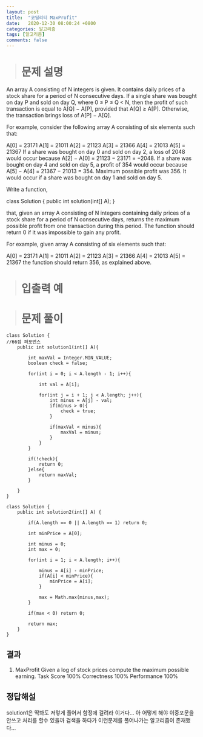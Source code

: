 ```yaml
---
layout: post
title:  "코딜리티 MaxProfit"
date:   2020-12-30 08:00:24 +0800
categories: 알고리즘
tags: [알고리즘]
comments: false
---
```


># 문제 설명
    
An array A consisting of N integers is given. It contains daily prices of a stock share for a period of N consecutive days. If a single share was bought on day P and sold on day Q, where 0 ≤ P ≤ Q < N, then the profit of such transaction is equal to A[Q] − A[P], provided that A[Q] ≥ A[P]. Otherwise, the transaction brings loss of A[P] − A[Q].

For example, consider the following array A consisting of six elements such that:

  A[0] = 23171
  A[1] = 21011
  A[2] = 21123
  A[3] = 21366
  A[4] = 21013
  A[5] = 21367
If a share was bought on day 0 and sold on day 2, a loss of 2048 would occur because A[2] − A[0] = 21123 − 23171 = −2048. If a share was bought on day 4 and sold on day 5, a profit of 354 would occur because A[5] − A[4] = 21367 − 21013 = 354. Maximum possible profit was 356. It would occur if a share was bought on day 1 and sold on day 5.

Write a function,

class Solution { public int solution(int[] A); }

that, given an array A consisting of N integers containing daily prices of a stock share for a period of N consecutive days, returns the maximum possible profit from one transaction during this period. The function should return 0 if it was impossible to gain any profit.

For example, given array A consisting of six elements such that:

  A[0] = 23171
  A[1] = 21011
  A[2] = 21123
  A[3] = 21366
  A[4] = 21013
  A[5] = 21367
the function should return 356, as explained above.
  

># 입출력 예



># 문제 풀이

```
class Solution {
//66점 퍼포먼스
    public int solution1(int[] A){

        int maxVal = Integer.MIN_VALUE;
        boolean check = false;

        for(int i = 0; i < A.length - 1; i++){

            int val = A[i];

            for(int j = i + 1; j < A.length; j++){
                int minus = A[j] - val;
                if(minus > 0){
                    check = true;
                }

                if(maxVal < minus){
                    maxVal = minus;
                }
            }
        }

        if(!check){
            return 0;
        }else{
            return maxVal;
        }

    }
}

class Solution {
    public int solution2(int[] A) {
        
        if(A.length == 0 || A.length == 1) return 0;

        int minPrice = A[0];

        int minus = 0;
        int max = 0;

        for(int i = 1; i < A.length; i++){

            minus = A[i] - minPrice;
            if(A[i] < minPrice){
                minPrice = A[i];
            }

            max = Math.max(minus,max);
        }

        if(max < 0) return 0;

        return max;
    }
}
```

## 결과

1. MaxProfit
Given a log of stock prices compute the maximum possible earning.
Task Score
100%
Correctness
100%
Performance
100%


## 정답해설

solution1은 딱봐도 저렇게 풀어서 함정에 걸려라 이거다... 
아 어떻게 해야 이중포문을 안쓰고 처리를 할수 있을까 검색을 하다가 이런문제를 풀어나가는 알고리즘이 존재했다...




